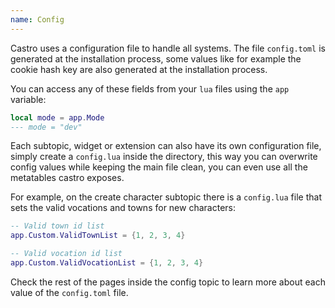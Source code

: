 ```yaml
---
name: Config
---
```


Castro uses a configuration file to handle all systems. The file `config.toml` is generated at the installation process, some values like for example the cookie hash key are also generated at the installation process.

You can access any of these fields from your `lua` files using the  `app` variable:

```lua
local mode = app.Mode
--- mode = "dev"
```

Each subtopic, widget or extension can also have its own configuration file, simply create a `config.lua` inside the directory, this way you can overwrite config values while keeping the main file clean, you can even use all the metatables castro exposes.

For example, on the create character subtopic there is a  `config.lua` file that sets the valid vocations and towns for new characters:

```lua
-- Valid town id list
app.Custom.ValidTownList = {1, 2, 3, 4}

-- Valid vocation id list
app.Custom.ValidVocationList = {1, 2, 3, 4}
```

Check the rest of the pages inside the config topic to learn more about each value of the `config.toml` file.